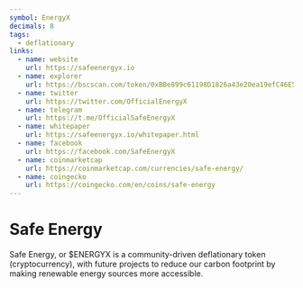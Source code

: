 ```yaml
---
symbol: EnergyX
decimals: 8
tags:
  - deflationary
links:
  - name: website
    url: https://safeenergyx.io
  - name: explorer
    url: https://bscscan.com/token/0xBBe899c61198D1826a43e20ea19efC46E50c2B00
  - name: twitter
    url: https://twitter.com/OfficialEnergyX
  - name: telegram
    url: https://t.me/OfficialSafeEnergyX
  - name: whitepaper
    url: https://safeenergyx.io/whitepaper.html
  - name: facebook
    url: https://facebook.com/SafeEnergyX
  - name: coinmarketcap
    url: https://coinmarketcap.com/currencies/safe-energy/
  - name: coingecko
    url: https://coingecko.com/en/coins/safe-energy
---
```


# Safe Energy

Safe Energy, or $ENERGYX is a community-driven deflationary token (cryptocurrency), with future projects to reduce our carbon footprint by making renewable energy sources more accessible.
